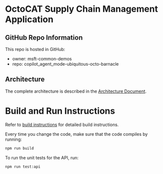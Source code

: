 # OctoCAT Supply Chain Management Application

## GitHub Repo Information

This repo is hosted in GitHub:
- owner: msft-common-demos
- repo: copilot_agent_mode-ubiquitous-octo-barnacle

## Architecture

The complete architecture is described in the [Architecture Document](../docs/architecture.md).

# Build and Run Instructions

Refer to [build instructions](../docs/build.md) for detailed build instructions.

Every time you change the code, make sure that the code compiles by running:

```bash
npm run build
```

To run the unit tests for the API, run:

```bash
npm run test:api
```
